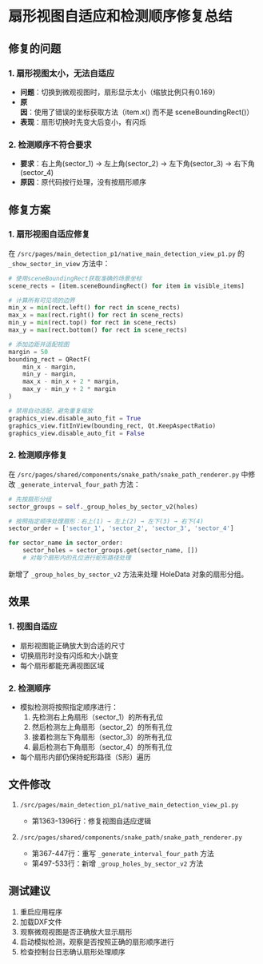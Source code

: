 # 扇形视图自适应和检测顺序修复总结

## 修复的问题

### 1. 扇形视图太小，无法自适应
- **问题**：切换到微观视图时，扇形显示太小（缩放比例只有0.169）
- **原因**：使用了错误的坐标获取方法（item.x() 而不是 sceneBoundingRect()）
- **表现**：扇形切换时先变大后变小，有闪烁

### 2. 检测顺序不符合要求
- **要求**：右上角(sector_1) → 左上角(sector_2) → 左下角(sector_3) → 右下角(sector_4)
- **原因**：原代码按行处理，没有按扇形顺序

## 修复方案

### 1. 扇形视图自适应修复
在 `/src/pages/main_detection_p1/native_main_detection_view_p1.py` 的 `_show_sector_in_view` 方法中：

```python
# 使用sceneBoundingRect获取准确的场景坐标
scene_rects = [item.sceneBoundingRect() for item in visible_items]

# 计算所有可见项的边界
min_x = min(rect.left() for rect in scene_rects)
max_x = max(rect.right() for rect in scene_rects)
min_y = min(rect.top() for rect in scene_rects)
max_y = max(rect.bottom() for rect in scene_rects)

# 添加边距并适配视图
margin = 50
bounding_rect = QRectF(
    min_x - margin, 
    min_y - margin, 
    max_x - min_x + 2 * margin, 
    max_y - min_y + 2 * margin
)

# 禁用自动适配，避免重复缩放
graphics_view.disable_auto_fit = True
graphics_view.fitInView(bounding_rect, Qt.KeepAspectRatio)
graphics_view.disable_auto_fit = False
```

### 2. 检测顺序修复
在 `/src/pages/shared/components/snake_path/snake_path_renderer.py` 中修改 `_generate_interval_four_path` 方法：

```python
# 先按扇形分组
sector_groups = self._group_holes_by_sector_v2(holes)

# 按照指定顺序处理扇形：右上(1) → 左上(2) → 左下(3) → 右下(4)
sector_order = ['sector_1', 'sector_2', 'sector_3', 'sector_4']

for sector_name in sector_order:
    sector_holes = sector_groups.get(sector_name, [])
    # 对每个扇形内的孔位进行蛇形路径处理
```

新增了 `_group_holes_by_sector_v2` 方法来处理 HoleData 对象的扇形分组。

## 效果

### 1. 视图自适应
- 扇形视图能正确放大到合适的尺寸
- 切换扇形时没有闪烁和大小跳变
- 每个扇形都能充满视图区域

### 2. 检测顺序
- 模拟检测将按照指定顺序进行：
  1. 先检测右上角扇形（sector_1）的所有孔位
  2. 然后检测左上角扇形（sector_2）的所有孔位
  3. 接着检测左下角扇形（sector_3）的所有孔位
  4. 最后检测右下角扇形（sector_4）的所有孔位
- 每个扇形内部仍保持蛇形路径（S形）遍历

## 文件修改
1. `/src/pages/main_detection_p1/native_main_detection_view_p1.py`
   - 第1363-1396行：修复视图自适应逻辑

2. `/src/pages/shared/components/snake_path/snake_path_renderer.py`
   - 第367-447行：重写 `_generate_interval_four_path` 方法
   - 第497-533行：新增 `_group_holes_by_sector_v2` 方法

## 测试建议
1. 重启应用程序
2. 加载DXF文件
3. 观察微观视图是否正确放大显示扇形
4. 启动模拟检测，观察是否按照正确的扇形顺序进行
5. 检查控制台日志确认扇形处理顺序